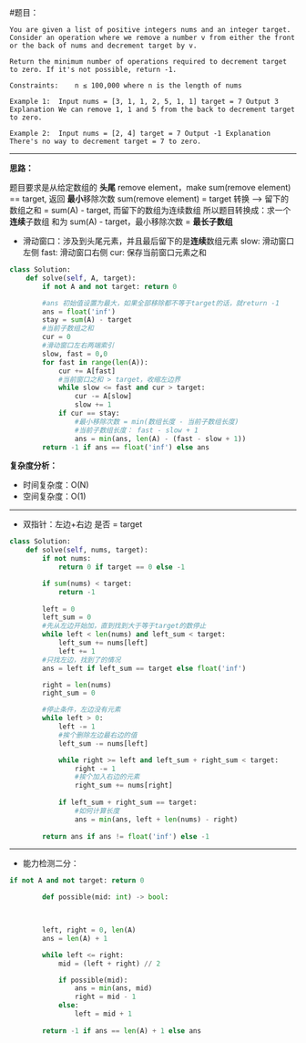 #题目：

    You are given a list of positive integers nums and an integer target. Consider an operation where we remove a number v from either the front or the back of nums and decrement target by v.

    Return the minimum number of operations required to decrement target to zero. If it's not possible, return -1.

    Constraints:    n ≤ 100,000 where n is the length of nums
    
    Example 1:  Input nums = [3, 1, 1, 2, 5, 1, 1] target = 7 Output 3 Explanation We can remove 1, 1 and 5 from the back to decrement target to zero.

    Example 2:  Input nums = [2, 4] target = 7 Output -1 Explanation There's no way to decrement target = 7 to zero.

---
**思路：**

题目要求是从给定数组的 **头尾** remove element，make sum(remove element) == target, 返回 **最小**移除次数
sum(remove element) = target 转换 --> 留下的数组之和  = sum(A) - target, 而留下的数组为连续数组
所以题目转换成：求一个**连续**子数组 和为 sum(A) - target，最小移除次数 = **最长子数组**

- 滑动窗口：涉及到头尾元素，并且最后留下的是**连续**数组元素
    slow:  滑动窗口左侧
    fast:  滑动窗口右侧
    cur:   保存当前窗口元素之和

```python
class Solution:
    def solve(self, A, target):
        if not A and not target: return 0

        #ans 初始值设置为最大，如果全部移除都不等于target的话，就return -1
        ans = float('inf')
        stay = sum(A) - target
        #当前子数组之和
        cur = 0
        #滑动窗口左右两端索引
        slow, fast = 0,0
        for fast in range(len(A)):
            cur += A[fast]
            #当前窗口之和 > target，收缩左边界
            while slow <= fast and cur > target:
                cur -= A[slow]
                slow += 1
            if cur == stay:
                #最小移除次数 = min(数组长度 - 当前子数组长度)
                #当前子数组长度： fast - slow + 1
                ans = min(ans, len(A) - (fast - slow + 1))
        return -1 if ans == float('inf') else ans          
```
**复杂度分析：**
- 时间复杂度：O(N)
- 空间复杂度：O(1)

---
- 双指针：左边+右边 是否 = target

```python
class Solution:
    def solve(self, nums, target):
        if not nums:
            return 0 if target == 0 else -1

        if sum(nums) < target:
            return -1
        
        left = 0
        left_sum = 0
        #先从左边开始加，直到找到大于等于target的数停止
        while left < len(nums) and left_sum < target:
            left_sum += nums[left]
            left += 1
        #只找左边，找到了的情况
        ans = left if left_sum == target else float('inf')

        right = len(nums)
        right_sum = 0

        #停止条件，左边没有元素
        while left > 0:
            left -= 1
            #挨个删除左边最右边的值
            left_sum -= nums[left]

            while right >= left and left_sum + right_sum < target:
                right -= 1
                #挨个加入右边的元素
                right_sum += nums[right]
            
            if left_sum + right_sum == target:
                #如何计算长度
                ans = min(ans, left + len(nums) - right)
            
        return ans if ans != float('inf') else -1

```
---

- 能力检测二分：

```python
if not A and not target: return 0

        def possible(mid: int) -> bool:

            

        left, right = 0, len(A)
        ans = len(A) + 1

        while left <= right:
            mid = (left + right) // 2

            if possible(mid):
                ans = min(ans, mid)
                right = mid - 1
            else:
                left = mid + 1
        
        return -1 if ans == len(A) + 1 else ans
```            
